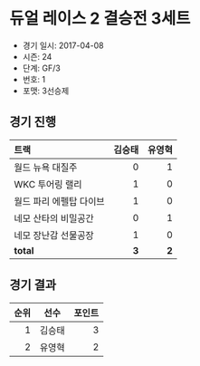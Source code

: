 # 듀얼 레이스 2 결승전 3세트

- 경기 일시: 2017-04-08
- 시즌: 24
- 단계: GF/3
- 번호: 1
- 포맷: 3선승제





## 경기 진행

| 트랙 | 김승태 | 유영혁 |
|:---|---:|---:|
| 월드 뉴욕 대질주 | 0 | 1 |
| WKC 투어링 랠리 | 1 | 0 |
| 월드 파리 에펠탑 다이브 | 1 | 0 |
| 네모 산타의 비밀공간 | 0 | 1 |
| 네모 장난감 선물공장 | 1 | 0 |
| __total__ | __3__ | __2__ |




## 경기 결과

| 순위 | 선수 | 포인트 |
|---:|:---:|---:|
| 1 | 김승태 | 3 |
| 2 | 유영혁 | 2 |

